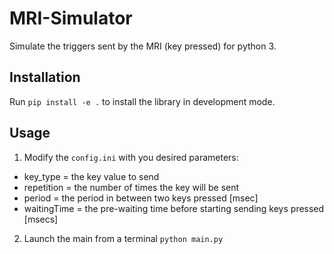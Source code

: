 # MRI-Simulator
Simulate the triggers sent by the MRI (key pressed) for python 3.

## Installation
Run ```pip install -e .``` to install the library in development mode.

## Usage
1. Modify the ```config.ini``` with you desired parameters:
  * key_type      =   the key value to send
  * repetition    =   the number of times the key will be sent
  * period        =   the period in between two keys pressed                     [msec]
  * waitingTime  =   the pre-waiting time before starting sending keys pressed  [msecs]
2. Launch the main from a terminal ```python main.py``` 
